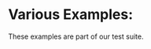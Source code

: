 # Various Examples:

These examples are part of our test suite.

<div class="disent-embed" data-defaultinput='ddh("12/24/23+0bd|WEuNY")'></div>
<div class="disent-embed" data-defaultinput='ddh("12/31/23+0bd|WEuNY")'></div>
<div class="disent-embed" data-defaultinput='ddh("03/11/24+0bd|WEuNY")'></div>
<div class="disent-embed" data-defaultinput='ddh("04/30/24+0bd|WEuNY")'></div>
<div class="disent-embed" data-defaultinput='ddh("12/24/23+0bd|WEuNY/MOD")'></div>
<div class="disent-embed" data-defaultinput='ddh("12/31/23+0bd|WEuNY/MOD")'></div>
<div class="disent-embed" data-defaultinput='ddh("03/11/24+0bd|WEuNY/MOD")'></div>
<div class="disent-embed" data-defaultinput='ddh("04/30/24+0bd|WEuNY/MOD")'></div>
<div class="disent-embed" data-defaultinput='ddh("12/24/23+1bd|WEuNY")'></div>
<div class="disent-embed" data-defaultinput='ddh("12/31/23+1bd|WEuNY")'></div>
<div class="disent-embed" data-defaultinput='ddh("03/11/24+1bd|WEuNY")'></div>
<div class="disent-embed" data-defaultinput='ddh("04/30/24+1bd|WEuNY")'></div>
<div class="disent-embed" data-defaultinput='ddh("12/24/23+1bd|WEuNY/MOD")'></div>
<div class="disent-embed" data-defaultinput='ddh("12/31/23+1bd|WEuNY/MOD")'></div>
<div class="disent-embed" data-defaultinput='ddh("03/11/24+1bd|WEuNY/MOD")'></div>
<div class="disent-embed" data-defaultinput='ddh("04/30/24+1bd|WEuNY/MOD")'></div>
<div class="disent-embed" data-defaultinput='ddh("12/26/22-0bd|WEuNY")'></div>
<div class="disent-embed" data-defaultinput='ddh("06/01/20-0bd|WEuNY")'></div>
<div class="disent-embed" data-defaultinput='ddh("03/12/24-0bd|WEuNY")'></div>
<div class="disent-embed" data-defaultinput='ddh("05/01/24-0bd|WEuNY")'></div>
<div class="disent-embed" data-defaultinput='ddh("12/26/22-0bd|WEuNY/MOD")'></div>
<div class="disent-embed" data-defaultinput='ddh("06/01/20-0bd|WEuNY/MOD")'></div>
<div class="disent-embed" data-defaultinput='ddh("03/12/24-0bd|WEuNY/MOD")'></div>
<div class="disent-embed" data-defaultinput='ddh("05/01/24-0bd|WEuNY/MOD")'></div>
<div class="disent-embed" data-defaultinput='ddh("12/26/22-1bd|WEuNY")'></div>
<div class="disent-embed" data-defaultinput='ddh("06/01/20-1bd|WEuNY")'></div>
<div class="disent-embed" data-defaultinput='ddh("03/12/24-1bd|WEuNY")'></div>
<div class="disent-embed" data-defaultinput='ddh("05/01/24-1bd|WEuNY")'></div>
<div class="disent-embed" data-defaultinput='ddh("12/26/22-1bd|WEuNY/MOD")'></div>
<div class="disent-embed" data-defaultinput='ddh("06/01/20-1bd|WEuNY/MOD")'></div>
<div class="disent-embed" data-defaultinput='ddh("03/12/24-1bd|WEuNY/MOD")'></div>
<div class="disent-embed" data-defaultinput='ddh("05/01/24-1bd|WEuNY/MOD")'></div>
<div class="disent-embed" data-defaultinput='ddh("03/11/24+15d")'></div>
<div class="disent-embed" data-defaultinput='ddh("03/11/24-15d")'></div>
<div class="disent-embed" data-defaultinput='ddh("03/11/24+9w")'></div>
<div class="disent-embed" data-defaultinput='ddh("03/11/24-9w")'></div>
<div class="disent-embed" data-defaultinput='ddh("03/11/24+7m")'></div>
<div class="disent-embed" data-defaultinput='ddh("03/11/24-7m")'></div>
<div class="disent-embed" data-defaultinput='ddh("03/11/24+3q")'></div>
<div class="disent-embed" data-defaultinput='ddh("03/11/24-3q")'></div>
<div class="disent-embed" data-defaultinput='ddh("03/11/24+5y")'></div>
<div class="disent-embed" data-defaultinput='ddh("03/11/24-5y")'></div>
<div class="disent-embed" data-defaultinput='ddh("01/01/22+0bd|WEuNY")'></div>
<div class="disent-embed" data-defaultinput='ddh("01/01/22+0bd|WEuNY/MOD")'></div>
<div class="disent-embed" data-defaultinput='ddh("01/01/22+1bd|WEuNY")'></div>
<div class="disent-embed" data-defaultinput='ddh("01/01/22+1bd|WEuNY/MOD")'></div>
<div class="disent-embed" data-defaultinput='ddh("12/24/23+5bd|WEuNY")'></div>
<div class="disent-embed" data-defaultinput='ddh("01/01/22+5bd|WEuNY")'></div>
<div class="disent-embed" data-defaultinput='ddh("12/31/23+5bd|WEuNY")'></div>
<div class="disent-embed" data-defaultinput='ddh("03/11/24+5bd|WEuNY")'></div>
<div class="disent-embed" data-defaultinput='ddh("04/30/24+5bd|WEuNY")'></div>
<div class="disent-embed" data-defaultinput='ddh("12/24/23+5bd|WEuNY/MOD")'></div>
<div class="disent-embed" data-defaultinput='ddh("01/01/22+5bd|WEuNY/MOD")'></div>
<div class="disent-embed" data-defaultinput='ddh("12/31/23+5bd|WEuNY/MOD")'></div>
<div class="disent-embed" data-defaultinput='ddh("03/11/24+5bd|WEuNY/MOD")'></div>
<div class="disent-embed" data-defaultinput='ddh("04/30/24+5bd|WEuNY/MOD")'></div>
<div class="disent-embed" data-defaultinput='ddh("12/24/23+1w|WEuNY")'></div>
<div class="disent-embed" data-defaultinput='ddh("01/01/22+1w|WEuNY")'></div>
<div class="disent-embed" data-defaultinput='ddh("12/31/23+1w|WEuNY")'></div>
<div class="disent-embed" data-defaultinput='ddh("03/11/24+1w|WEuNY")'></div>
<div class="disent-embed" data-defaultinput='ddh("04/30/24+1w|WEuNY")'></div>
<div class="disent-embed" data-defaultinput='ddh("12/24/23+1w|WEuNY/MOD")'></div>
<div class="disent-embed" data-defaultinput='ddh("01/01/22+1w|WEuNY/MOD")'></div>
<div class="disent-embed" data-defaultinput='ddh("12/31/23+1w|WEuNY/MOD")'></div>
<div class="disent-embed" data-defaultinput='ddh("03/11/24+1w|WEuNY/MOD")'></div>
<div class="disent-embed" data-defaultinput='ddh("04/30/24+1w|WEuNY/MOD")'></div>
<div class="disent-embed" data-defaultinput='ddh("01/01/22-0bd|WEuNY")'></div>
<div class="disent-embed" data-defaultinput='ddh("01/01/22-0bd|WEuNY/MOD")'></div>
<div class="disent-embed" data-defaultinput='ddh("01/01/22-1bd|WEuNY")'></div>
<div class="disent-embed" data-defaultinput='ddh("01/01/22-1bd|WEuNY/MOD")'></div>
<div class="disent-embed" data-defaultinput='ddh("12/24/23-5bd|WEuNY")'></div>
<div class="disent-embed" data-defaultinput='ddh("01/01/22-5bd|WEuNY")'></div>
<div class="disent-embed" data-defaultinput='ddh("12/31/23-5bd|WEuNY")'></div>
<div class="disent-embed" data-defaultinput='ddh("03/11/24-5bd|WEuNY")'></div>
<div class="disent-embed" data-defaultinput='ddh("04/30/24-5bd|WEuNY")'></div>
<div class="disent-embed" data-defaultinput='ddh("12/24/23-5bd|WEuNY/MOD")'></div>
<div class="disent-embed" data-defaultinput='ddh("01/01/22-5bd|WEuNY/MOD")'></div>
<div class="disent-embed" data-defaultinput='ddh("12/31/23-5bd|WEuNY/MOD")'></div>
<div class="disent-embed" data-defaultinput='ddh("03/11/24-5bd|WEuNY/MOD")'></div>
<div class="disent-embed" data-defaultinput='ddh("04/30/24-5bd|WEuNY/MOD")'></div>
<div class="disent-embed" data-defaultinput='ddh("12/24/23-1w|WEuNY")'></div>
<div class="disent-embed" data-defaultinput='ddh("01/01/22-1w|WEuNY")'></div>
<div class="disent-embed" data-defaultinput='ddh("12/31/23-1w|WEuNY")'></div>
<div class="disent-embed" data-defaultinput='ddh("03/11/24-1w|WEuNY")'></div>
<div class="disent-embed" data-defaultinput='ddh("04/30/24-1w|WEuNY")'></div>
<div class="disent-embed" data-defaultinput='ddh("12/24/23-1w|WEuNY/MOD")'></div>
<div class="disent-embed" data-defaultinput='ddh("01/01/22-1w|WEuNY/MOD")'></div>
<div class="disent-embed" data-defaultinput='ddh("12/31/23-1w|WEuNY/MOD")'></div>
<div class="disent-embed" data-defaultinput='ddh("03/11/24-1w|WEuNY/MOD")'></div>
<div class="disent-embed" data-defaultinput='ddh("04/30/24-1w|WEuNY/MOD")'></div>
<div class="disent-embed" data-defaultinput='ddh("07/03/25+1bd|WEuNY")'></div>
<div class="disent-embed" data-defaultinput='ddh("02/16/24+1bd|WEuNY")'></div>
<div class="disent-embed" data-defaultinput='ddh("07/07/25-1bd|WEuNY")'></div>
<div class="disent-embed" data-defaultinput='ddh("02/20/24-1bd|WEuNY")'></div>
<br />


<div class="disent-embed" data-defaultinput='ddh("t").strftime("%a")'></div>
<div class="disent-embed" data-defaultinput='ddh("t").strftime("%A")'></div>
<div class="disent-embed" data-defaultinput='ddh("t").strftime("%w")'></div>
<div class="disent-embed" data-defaultinput='ddh("t").strftime("%d")'></div>
<div class="disent-embed" data-defaultinput='ddh("t").strftime("%b")'></div>
<div class="disent-embed" data-defaultinput='ddh("t").strftime("%B")'></div>
<div class="disent-embed" data-defaultinput='ddh("t").strftime("%m")'></div>
<div class="disent-embed" data-defaultinput='ddh("t").strftime("%y")'></div>
<div class="disent-embed" data-defaultinput='ddh("t").strftime("%Y")'></div>
<div class="disent-embed" data-defaultinput='ddh("t").strftime("%H")'></div>
<div class="disent-embed" data-defaultinput='ddh("t").strftime("%I")'></div>
<div class="disent-embed" data-defaultinput='ddh("t").strftime("%p")'></div>
<div class="disent-embed" data-defaultinput='ddh("t").strftime("%M")'></div>
<div class="disent-embed" data-defaultinput='ddh("t").strftime("%S")'></div>
<div class="disent-embed" data-defaultinput='ddh("t").strftime("%f")'></div>
<div class="disent-embed" data-defaultinput='ddh("t").strftime("%z")'></div>
<div class="disent-embed" data-defaultinput='ddh("t").strftime("%Z")'></div>
<div class="disent-embed" data-defaultinput='ddh("t").strftime("%j")'></div>
<div class="disent-embed" data-defaultinput='ddh("t").strftime("%U")'></div>
<div class="disent-embed" data-defaultinput='ddh("t").strftime("%W")'></div>
<div class="disent-embed" data-defaultinput='ddh("t").strftime("%c")'></div>
<div class="disent-embed" data-defaultinput='ddh("t").strftime("%x")'></div>
<div class="disent-embed" data-defaultinput='ddh("t").strftime("%X")'></div>
<div class="disent-embed" data-defaultinput='ddh("t").strftime("%%")'></div>
<div class="disent-embed" data-defaultinput='f"[{300.0000   }]"'></div>
<div class="disent-embed" data-defaultinput='f"[{300.0000  :}]"'></div>
<div class="disent-embed" data-defaultinput='f"[{.0000007  :e}]"'></div>
<div class="disent-embed" data-defaultinput='f"[{3.333330  :f}]"'></div>
<div class="disent-embed" data-defaultinput='f"[{12.34560  :g}]"'></div>
<div class="disent-embed" data-defaultinput='f"[{.0233372  :%}]"'></div>
<div class="disent-embed" data-defaultinput='f"[{.0000007  :.2e}]"'></div>
<div class="disent-embed" data-defaultinput='f"[{3.333330  :.6f}]"'></div>
<div class="disent-embed" data-defaultinput='f"[{12.34560  :.3g}]"'></div>
<div class="disent-embed" data-defaultinput='f"[{.0233372  :.1%}]"'></div>
<div class="disent-embed" data-defaultinput='f"[{3: < 20}]"'></div>
<div class="disent-embed" data-defaultinput='f"[{3: ^ 20}]"'></div>
<div class="disent-embed" data-defaultinput='f"[{3: > 20}]"'></div>
<div class="disent-embed" data-defaultinput='f"[{3:+}]"'></div>
<div class="disent-embed" data-defaultinput='f"[{3: }]"'></div>
<div class="disent-embed" data-defaultinput='f"[{9999999:,}]"'></div>
<div class="disent-embed" data-defaultinput='f"[{66666:x<11}]"'></div>
<div class="disent-embed" data-defaultinput='f"[{66666:_^11}]"'></div>
<div class="disent-embed" data-defaultinput='f"[{66666:?>11}]"'></div>
<div class="disent-embed" data-defaultinput='f"[{1.23:0>11.3f}]"'></div>
<div class="disent-embed" data-defaultinput='f"[{1.23:0>11.6f}]"'></div>



<script type='text/javascript' src="http://repl.disent.com/drepl.js" async></script>

